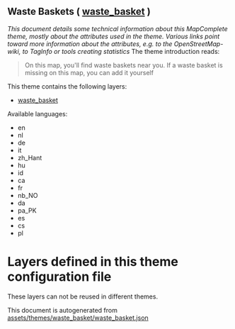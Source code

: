 [//]: # (WARNING: this file is automatically generated. Please find the sources at the bottom and edit those sources)

## Waste Baskets ( [waste_basket](https://mapcomplete.org/waste_basket) )
_This document details some technical information about this MapComplete theme, mostly about the attributes used in the theme. Various links point toward more information about the attributes, e.g. to the OpenStreetMap-wiki, to TagInfo or tools creating statistics_
The theme introduction reads:

> On this map, you'll find waste baskets near you. If a waste basket is missing on this map, you can add it yourself

This theme contains the following layers:


 - [waste_basket](../Layers/waste_basket.md)


Available languages:


 - en
 - nl
 - de
 - it
 - zh_Hant
 - hu
 - id
 - ca
 - fr
 - nb_NO
 - da
 - pa_PK
 - es
 - cs
 - pl


# Layers defined in this theme configuration file
These layers can not be reused in different themes.


This document is autogenerated from [assets/themes/waste_basket/waste_basket.json](https://github.com/pietervdvn/MapComplete/blob/develop/assets/themes/waste_basket/waste_basket.json)

